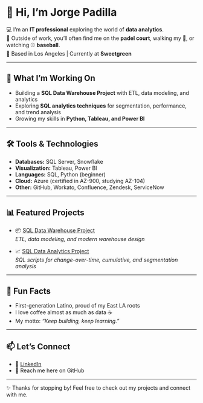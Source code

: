 # 👋 Hi, I’m Jorge Padilla  

💻 I’m an **IT professional** exploring the world of **data analytics**.  
🎾 Outside of work, you’ll often find me on the **padel court**, walking my 🐶, or watching ⚾ **baseball**.  
📍 Based in Los Angeles | Currently at **Sweetgreen**  

---

## 🚀 What I’m Working On
- Building a **SQL Data Warehouse Project** with ETL, data modeling, and analytics  
- Exploring **SQL analytics techniques** for segmentation, performance, and trend analysis  
- Growing my skills in **Python, Tableau, and Power BI**  

---

## 🛠️ Tools & Technologies
- **Databases:** SQL Server, Snowflake  
- **Visualization:** Tableau, Power BI  
- **Languages:** SQL, Python (beginner)  
- **Cloud:** Azure (certified in AZ-900, studying AZ-104)  
- **Other:** GitHub, Workato, Confluence, Zendesk, ServiceNow  

---

## 📊 Featured Projects
- 📦 [SQL Data Warehouse Project](https://github.com/DataWithJorge/sql-data-warehouse-project)  
  *ETL, data modeling, and modern warehouse design*  

- 📈 [SQL Data Analytics Project](https://github.com/DataWithJorge/sql-data-analytics-project)  
  *SQL scripts for change-over-time, cumulative, and segmentation analysis*  

---

## 🌟 Fun Facts
- First-generation Latino, proud of my East LA roots  
- I love coffee almost as much as data ☕  
- My motto: *“Keep building, keep learning.”*  

---

## 📫 Let’s Connect
- 💼 [LinkedIn](https://www.linkedin.com/in/jorgejpadilla)  
- 📧 Reach me here on GitHub  

---
✨ Thanks for stopping by! Feel free to check out my projects and connect with me.  
